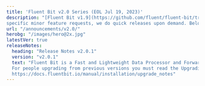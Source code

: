 ```yaml
---
title: 'Fluent Bit v2.0 Series (EOL Jul 19, 2023)'
description: "[Fluent Bit v1.9](https://github.com/fluent/fluent-bit/tree/2.0) is the new **stable branch** for production usage. Based on bug reports or 
specific minor feature requests, we do quick releases upon demand. Below is a list of the notes for each version."
url: "/announcements/v2.0/"
herobg: "/images/hero@2x.jpg"
latestVer: true
releaseNotes:
  heading: "Release Notes v2.0.1"
  version: "v2.0.1"
  text: "Fluent Bit is a Fast and Lightweight Data Processor and Forwarder for Linux, BSD and OSX. We are proud to announce the availability of Fluent Bit v1.9.9. <br>
  For people upgrading from previous versions you must read the Upgrading Notes section of our documentation:
  https://docs.fluentbit.io/manual/installation/upgrade_notes"
---
```


